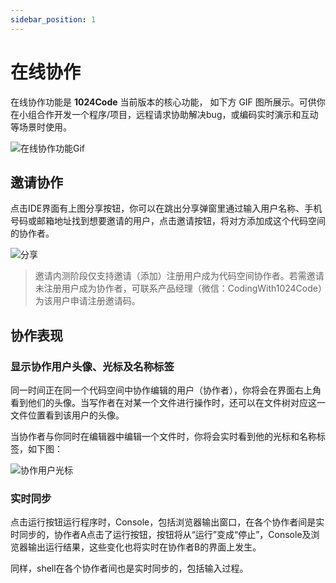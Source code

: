 ```yaml
---
sidebar_position: 1
---
```



# 在线协作

在线协作功能是 **1024Code** 当前版本的核心功能， 如下方 GIF 图所展示。可供你在小组合作开发一个程序/项目，远程请求协助解决bug，或编码实时演示和互动等场景时使用。

![在线协作功能Gif](https://1024-staging-1258723534.cos.ap-guangzhou.myqcloud.com/doc_assets/Untitled3.gif)


## 邀请协作


点击IDE界面有上图分享按钮，你可以在跳出分享弹窗里通过输入用户名称、手机号码或邮箱地址找到想要邀请的用户，点击邀请按钮，将对方添加成这个代码空间的协作者。

![分享](https://1024-staging-1258723534.cos.ap-guangzhou.myqcloud.com/doc_assets/3291657782836_.pic.jpg)

> 邀请内测阶段仅支持邀请（添加）注册用户成为代码空间协作者。若需邀请未注册用户成为协作者，可联系产品经理（微信：CodingWith1024Code）为该用户申请注册邀请码。
> 

## 协作表现

### 显示协作用户头像、光标及名称标签


同一时间正在同一个代码空间中协作编辑的用户（协作者），你将会在界面右上角看到他们的头像。当写作者在对某一个文件进行操作时，还可以在文件树对应这一文件位置看到该用户的头像。

当协作者与你同时在编辑器中编辑一个文件时，你将会实时看到他的光标和名称标签，如下图：

![协作用户光标](https://1024-staging-1258723534.cos.ap-guangzhou.myqcloud.com/doc_assets/3271657782484_.pic_hd.jpg)


### 实时同步

点击运行按钮运行程序时，Console，包括浏览器输出窗口，在各个协作者间是实时同步的，协作者A点击了运行按钮，按钮将从“运行”变成“停止”，Console及浏览器输出运行结果，这些变化也将实时在协作者B的界面上发生。

同样，shell在各个协作者间也是实时同步的，包括输入过程。
